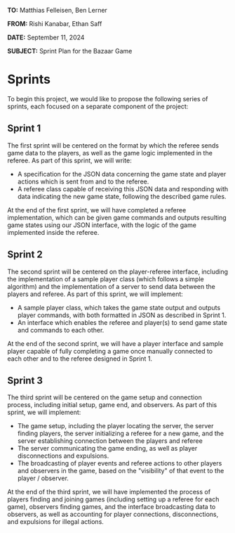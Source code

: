**TO:** Matthias Felleisen, Ben Lerner

**FROM:** Rishi Kanabar, Ethan Saff

**DATE:** September 11, 2024

**SUBJECT:** Sprint Plan for the Bazaar Game

# Sprints

To begin this project, we would like to propose the following series of sprints, each focused on a separate component of the project:

## Sprint 1
The first sprint will be centered on the format by which the referee sends game data to the players, as well as the game logic implemented in the referee. As part of this sprint, we will write:
- A specification for the JSON data concerning the game state and player actions which is sent from and to the referee.
- A referee class capable of receiving this JSON data and responding with data indicating the new game state, following the described game rules. 

At the end of the first sprint, we will have completed a referee implementation, which can be given game commands and outputs resulting game states using our JSON interface, with the logic of the game implemented inside the referee.

## Sprint 2
The second sprint will be centered on the player-referee interface, including the implementation of a sample player class (which follows a simple algorithm) and the implementation of a server to send data between the players and referee. 
As part of this sprint, we will implement:
- A sample player class, which takes the game state output and outputs player commands, with both formatted in JSON as described in Sprint 1.
- An interface which enables the referee and player(s) to send game state and commands to each other.

At the end of the second sprint, we will have a player interface and sample player capable of fully completing a game once manually connected to each other and to the referee designed in Sprint 1.

## Sprint 3
The third sprint will be centered on the game setup and connection process, including initial setup, game end, and observers. 
As part of this sprint, we will implement:
- The game setup, including the player locating the server, the server finding players, the server initializing a referee for a new game, and the server establishing connection between the players and referee
- The server communicating the game ending, as well as player disconnections and expulsions.
- The broadcasting of player events and referee actions to other players and observers in the game, based on the "visibility" of that event to the player / observer. 

At the end of the third sprint, we will have implemented the process of players finding and joining games (including setting up a referee for each game), observers finding games, and the interface broadcasting data to observers, as well as accounting for player connections, disconnections, and expulsions for illegal actions.
